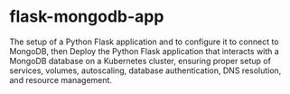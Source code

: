 # flask-mongodb-app
 The setup of a Python Flask application and to configure it to connect to MongoDB, then Deploy the Python Flask application that interacts with a MongoDB database on a Kubernetes cluster, ensuring proper setup of services, volumes, autoscaling, database authentication, DNS resolution, and resource management.
